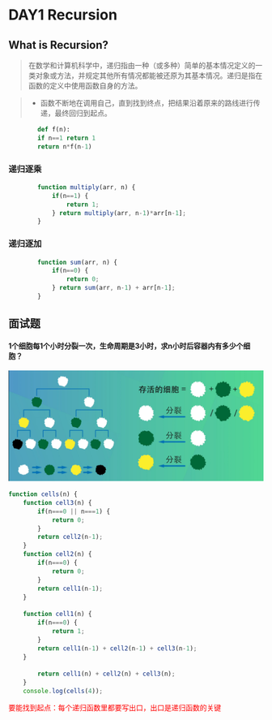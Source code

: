 # DAY1 Recursion

## What is Recursion?
>在数学和计算机科学中，递归指由一种（或多种）简单的基本情况定义的一类对象或方法，并规定其他所有情况都能被还原为其基本情况。递归是指在函数的定义中使用函数自身的方法。

> - 函数不断地在调用自己，直到找到终点，把结果沿着原来的路线进行传递，最终回归到起点。

```py
        def f(n):
        if n==1 return 1
        return n*f(n-1)
```

### 递归逐乘
``` js
        function multiply(arr, n) {
            if(n==1) {
                return 1;
            } return multiply(arr, n-1)*arr[n-1];
        }
```
### 递归逐加
``` js
        function sum(arr, n) {
            if(n==0) {
                return 0;
            } return sum(arr, n-1) + arr[n-1];
        }
```
  
## 面试题
#### 1个细胞每1个小时分裂一次，生命周期是3小时，求n小时后容器内有多少个细胞？
![alt 细胞分裂](../CSS与img引用/Algorithm/DAY1细胞分裂.png)
```js
function cells(n) {
    function cell3(n) {
        if(n===0 || n===1) {
            return 0;
        }
        return cell2(n-1);
    }
    function cell2(n) {
        if(n===0) {
            return 0;
        }
        return cell1(n-1);
    }

    function cell1(n) {
        if(n===0) {
            return 1;
        }
        return cell1(n-1) + cell2(n-1) + cell3(n-1);
    }

        return cell1(n) + cell2(n) + cell3(n);
    }
    console.log(cells(4));
```
<font color=red>
  要能找到起点：每个递归函数里都要写出口，出口是递归函数的关键</font>